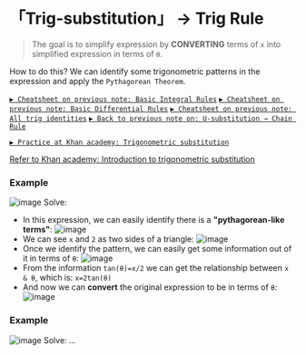 # 「Trig-substitution」 → Trig Rule

> The goal is to simplify expression by **CONVERTING** terms of `x` into simplified expression in terms of  `θ`.

How to do this?
We can identify some trigonometric patterns in the expression and apply the `Pythagorean Theorem`.



[`▶ Cheatsheet on previous note: Basic Integral Rules`](https://github.com/solomonxie/solomonxie.github.io/issues/49#issuecomment-395356656)
[`▶ Cheatsheet on previous note: Basic Differential Rules`](https://github.com/solomonxie/solomonxie.github.io/issues/49#issuecomment-390102382)
[`▶ Cheatsheet on previous note: All trig identities`](https://github.com/solomonxie/solomonxie.github.io/issues/44#issuecomment-377684464)
[`▶ Back to previous note on: U-substitution → Chain Rule`](https://github.com/solomonxie/solomonxie.github.io/issues/49#issuecomment-395677669)


[`▶ Practice at Khan academy: Trigonometric substitution`](https://www.khanacademy.org/math/integral-calculus/ic-integration/modal/e/integration-using-trigonometric-substitution)

[Refer to Khan academy: Introduction to trigonometric substitution](https://www.khanacademy.org/math/integral-calculus/ic-integration/modal/v/introduction-to-trigonometric-substitution)

### Example
![image](https://user-images.githubusercontent.com/14041622/46216444-2b99fc00-c372-11e8-8df3-72c063ede344.png)
Solve:
- In this expression, we can easily identify there is a **"pythagorean-like terms"**: 
![image](https://user-images.githubusercontent.com/14041622/46218431-23908b00-c377-11e8-8fd8-5abcfd8473ca.png)
- We can see `x` and `2` as two sides of a triangle:
![image](https://user-images.githubusercontent.com/14041622/46218458-3c993c00-c377-11e8-9815-42d5c01b1e6b.png)
- Once we identify the pattern, we can easily get some information out of it in terms of `θ`:
![image](https://user-images.githubusercontent.com/14041622/46218745-ff817980-c377-11e8-9cce-e2827ad4d2bb.png)
- From the information `tan(θ)=x/2` we can get the relationship between `x & θ`, which is: `x=2tan(θ)`
- And now we can **convert** the original expression to be in terms of `θ`:
![image](https://user-images.githubusercontent.com/14041622/46219137-212f3080-c379-11e8-99b2-e46cbfbcceed.png)



### Example
![image](https://user-images.githubusercontent.com/14041622/46219281-871bb800-c379-11e8-8f23-d723accbeb2b.png)
Solve:
...
